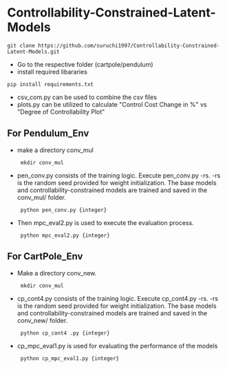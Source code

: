 # Controllability-Constrained-Latent-Models
```
git clone https://github.com/suruchi1997/Controllability-Constrained-Latent-Models.git
```
* Go to the respective folder (cartpole/pendulum)
* install required libararies
```
pip install requirements.txt 
```
* csv_com.py can be used to combine the csv files
* plots.py can be utilized to calculate "Control Cost Change in %" vs "Degree of Controllability Plot"
## For Pendulum_Env
 * make a directory conv_mul
   ```
    mkdir conv_mul
   ```  
 * pen_conv.py consists of the training logic. Execute pen_conv.py -rs. -rs is the random seed provided for weight initialization. The  base models and controllability-constrained models are trained and saved in the conv_mul/ folder.
   ```
    python pen_conv.py {integer}
   ```  
 * Then mpc_eval2.py is used to execute the evaluation process.

   ```
    python mpc_eval2.py {integer} 
   ```
## For CartPole_Env
 * Make a directory conv_new. 
   ```
    mkdir conv_mul
   ```  
 * cp_cont4.py consists of the training logic. Execute cp_cont4.py -rs. -rs is the random seed provided for weight initialization. The  base models and controllability-constrained models are trained and saved in the conv_new/ folder.
   
   ```
    python cp_cont4 .py {integer}
   ```  
 * cp_mpc_eval1.py is used for evaluating the performance of the models

   ```
    python cp_mpc_eval1.py {integer}
   ```
